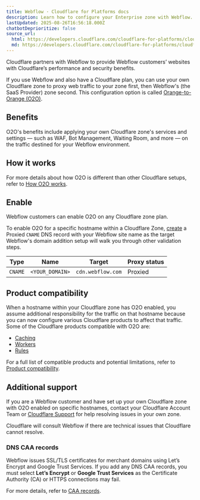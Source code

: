 ```yaml
---
title: Webflow · Cloudflare for Platforms docs
description: Learn how to configure your Enterprise zone with Webflow.
lastUpdated: 2025-08-26T16:56:18.000Z
chatbotDeprioritize: false
source_url:
  html: https://developers.cloudflare.com/cloudflare-for-platforms/cloudflare-for-saas/saas-customers/provider-guides/webflow/
  md: https://developers.cloudflare.com/cloudflare-for-platforms/cloudflare-for-saas/saas-customers/provider-guides/webflow/index.md
---
```


Cloudflare partners with Webflow to provide Webflow customers’ websites with Cloudflare’s performance and security benefits.

If you use Webflow and also have a Cloudflare plan, you can use your own Cloudflare zone to proxy web traffic to your zone first, then Webflow's (the SaaS Provider) zone second. This configuration option is called [Orange-to-Orange (O2O)](https://developers.cloudflare.com/cloudflare-for-platforms/cloudflare-for-saas/saas-customers/how-it-works/).

## Benefits

O2O's benefits include applying your own Cloudflare zone's services and settings — such as WAF, Bot Management, Waiting Room, and more — on the traffic destined for your Webflow environment.

## How it works

For more details about how O2O is different than other Cloudflare setups, refer to [How O2O works](https://developers.cloudflare.com/cloudflare-for-platforms/cloudflare-for-saas/saas-customers/how-it-works/).

## Enable

Webflow customers can enable O2O on any Cloudflare zone plan.

To enable O2O for a specific hostname within a Cloudflare Zone, [create](https://developers.cloudflare.com/dns/manage-dns-records/how-to/create-dns-records/#create-dns-records) a Proxied `CNAME` DNS record with your Webflow site name as the target Webflow's domain addition setup will walk you through other validation steps.

| Type | Name | Target | Proxy status |
| - | - | - | - |
| `CNAME` | `<YOUR_DOMAIN>` | `cdn.webflow.com` | Proxied |

## Product compatibility

When a hostname within your Cloudflare zone has O2O enabled, you assume additional responsibility for the traffic on that hostname because you can now configure various Cloudflare products to affect that traffic. Some of the Cloudflare products compatible with O2O are:

* [Caching](https://developers.cloudflare.com/cache/)
* [Workers](https://developers.cloudflare.com/workers/)
* [Rules](https://developers.cloudflare.com/rules/)

For a full list of compatible products and potential limitations, refer to [Product compatibility](https://developers.cloudflare.com/cloudflare-for-platforms/cloudflare-for-saas/saas-customers/product-compatibility/).

## Additional support

If you are a Webflow customer and have set up your own Cloudflare zone with O2O enabled on specific hostnames, contact your Cloudflare Account Team or [Cloudflare Support](https://developers.cloudflare.com/support/contacting-cloudflare-support/) for help resolving issues in your own zone.

Cloudflare will consult Webflow if there are technical issues that Cloudflare cannot resolve.

### DNS CAA records

Webflow issues SSL/TLS certificates for merchant domains using Let’s Encrypt and Google Trust Services. If you add any DNS CAA records, you must select **Let’s Encrypt** or **Google Trust Services** as the Certificate Authority (CA) or HTTPS connections may fail.

For more details, refer to [CAA records](https://developers.cloudflare.com/ssl/edge-certificates/caa-records/#caa-records-added-by-cloudflare).
